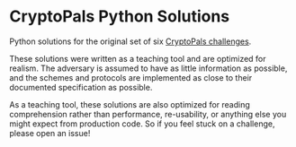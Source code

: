 # CryptoPals Python Solutions

Python solutions for the original set of six [CryptoPals challenges](https://cryptopals.com/).

These solutions were written as a teaching tool and are optimized for realism. The adversary is assumed to have as
little information as possible, and the schemes and protocols are implemented as close to their documented specification
as possible.

As a teaching tool, these solutions are also optimized for reading comprehension rather than performance, re-usability,
or anything else you might expect from production code. So if you feel stuck on a challenge, please open an issue!
